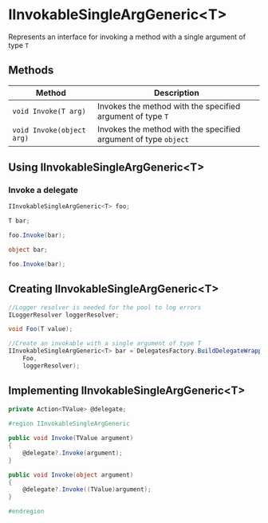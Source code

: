 # IInvokableSingleArgGeneric\<T\>

Represents an interface for invoking a method with a single argument of type `T`

## Methods

Method | Description
--- | ---
`void Invoke(T arg)` | Invokes the method with the specified argument of type `T`
`void Invoke(object arg)` | Invokes the method with the specified argument of type `object`

## Using IInvokableSingleArgGeneric\<T\>

### Invoke a delegate

```csharp
IInvokableSingleArgGeneric<T> foo;

T bar;

foo.Invoke(bar);

object bar;

foo.Invoke(bar);
```

## Creating IInvokableSingleArgGeneric\<T\>

```csharp
//Logger resolver is needed for the pool to log errors
ILoggerResolver loggerResolver;

void Foo(T value);

//Create an invokable with a single argument of type T
IInvokableSingleArgGeneric<T> bar = DelegatesFactory.BuildDelegateWrapperSingleArgGeneric<TValue>(
    Foo,
    loggerResolver);
```

## Implementing IInvokableSingleArgGeneric\<T\>

```csharp
private Action<TValue> @delegate;
        
#region IInvokableSingleArgGeneric

public void Invoke(TValue argument)
{
	@delegate?.Invoke(argument);
}

public void Invoke(object argument)
{
	@delegate?.Invoke((TValue)argument);
}

#endregion
```
